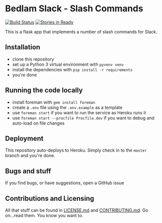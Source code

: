 
# Bedlam Slack - Slash Commands

[![Build Status](https://travis-ci.org/martinpeck/bedlam-slack.svg?branch=master)](https://travis-ci.org/martinpeck/bedlam-slack) [![Stories in Ready](https://badge.waffle.io/martinpeck/bedlam-slack.png?label=status-ready&title=Ready)](https://waffle.io/martinpeck/bedlam-slack)

This is a flask app that implements a number of slash commands for Slack.

## Installation

- clone this repository
- set up a Python 3 virtual environment with `pyvenv venv`
- install the dependencies with `pip install -r requirements`
- you're done

## Running the code locally

- install foreman with `gem install foreman`
- create a `.env` file using the `.env.example` as a template
- use `foreman start` if you want to run the service as Heroku runs it
- use `foreman start --procfile Procfile.dev` if you want to debug and auto-load on file changes

## Deployment

This repository auto-deploys to Heroku. Simply check in to the `master` branch and you're done.

## Bugs and stuff

If you find bugs, or have suggestions, open a GitHub issue

## Contributions and Licensing

All that stuff can be found in [LICENSE.md](LICENSE.md) and [CONTRIBUTING.md](CONTRIBUTING.md). 
Go on...read them. 
You know you want to.
